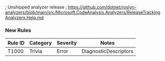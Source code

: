 ﻿; Unshipped analyzer release
; https://github.com/dotnet/roslyn-analyzers/blob/main/src/Microsoft.CodeAnalysis.Analyzers/ReleaseTrackingAnalyzers.Help.md

### New Rules

| Rule ID | Category | Severity | Notes                 |
| ------- | -------- | -------- | --------------------- |
| T1000   | Trivia   | Error    | DiagnosticDescriptors |
